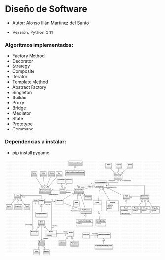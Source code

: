 # Diseño de Software

- Autor: Alonso Illán Martínez del Santo

- Versión: Python 3.11

### Algoritmos implementados:
  - Factory Method
  - Decorator
  - Strategy
  - Composite
  - Iterator
  - Template Method
  - Abstract Factory
  - Singleton
  - Builder
  - Proxy
  - Bridge
  - Mediator
  - State
  - Prototype
  - Command

### Dependencias a instalar:
  - pip install pygame

![UML Laberinto](https://github.com/developwannabe/laberintoPython/blob/main/uml/UML.svg?raw=true)

